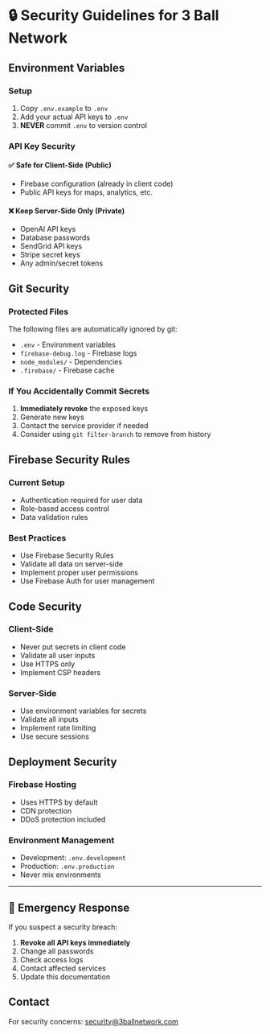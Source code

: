 # 🔒 Security Guidelines for 3 Ball Network

## Environment Variables

### Setup
1. Copy `.env.example` to `.env`
2. Add your actual API keys to `.env`
3. **NEVER** commit `.env` to version control

### API Key Security

#### ✅ Safe for Client-Side (Public)
- Firebase configuration (already in client code)
- Public API keys for maps, analytics, etc.

#### ❌ Keep Server-Side Only (Private)
- OpenAI API keys
- Database passwords
- SendGrid API keys
- Stripe secret keys
- Any admin/secret tokens

## Git Security

### Protected Files
The following files are automatically ignored by git:
- `.env` - Environment variables
- `firebase-debug.log` - Firebase logs
- `node_modules/` - Dependencies
- `.firebase/` - Firebase cache

### If You Accidentally Commit Secrets
1. **Immediately revoke** the exposed keys
2. Generate new keys
3. Contact the service provider if needed
4. Consider using `git filter-branch` to remove from history

## Firebase Security Rules

### Current Setup
- Authentication required for user data
- Role-based access control
- Data validation rules

### Best Practices
- Use Firebase Security Rules
- Validate all data on server-side
- Implement proper user permissions
- Use Firebase Auth for user management

## Code Security

### Client-Side
- Never put secrets in client code
- Validate all user inputs
- Use HTTPS only
- Implement CSP headers

### Server-Side
- Use environment variables for secrets
- Validate all inputs
- Implement rate limiting
- Use secure sessions

## Deployment Security

### Firebase Hosting
- Uses HTTPS by default
- CDN protection
- DDoS protection included

### Environment Management
- Development: `.env.development`
- Production: `.env.production` 
- Never mix environments

---

## 🚨 Emergency Response

If you suspect a security breach:
1. **Revoke all API keys immediately**
2. Change all passwords
3. Check access logs
4. Contact affected services
5. Update this documentation

## Contact
For security concerns: security@3ballnetwork.com
